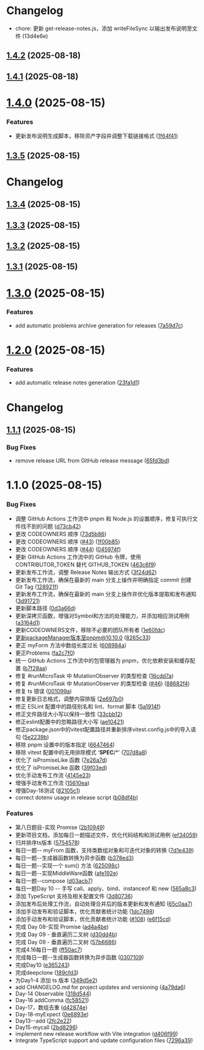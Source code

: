 # Changelog

* chore: 更新 get-release-notes.js，添加 writeFileSync 以输出发布说明至文件 (13d4e6e)

## [1.4.2](https://github.com/506-FETL/one-question-per-day/compare/v1.4.1...v1.4.2) (2025-08-18)

## [1.4.1](https://github.com/506-FETL/one-question-per-day/compare/v1.5.2...v1.4.1) (2025-08-18)

# [1.4.0](https://github.com/506-FETL/one-question-per-day/compare/v1.3.5...v1.4.0) (2025-08-15)


### Features

* 更新发布说明生成脚本，移除资产字段并调整下载链接格式 ([1f64f41](https://github.com/506-FETL/one-question-per-day/commit/1f64f41b80a23bc1f9483524f58deeaac1c2dc33))

## [1.3.5](https://github.com/506-FETL/one-question-per-day/compare/v1.3.4...v1.3.5) (2025-08-15)

# Changelog

## [1.3.4](https://github.com/506-FETL/one-question-per-day/compare/v1.3.3...v1.3.4) (2025-08-15)

## [1.3.3](https://github.com/506-FETL/one-question-per-day/compare/v1.3.2...v1.3.3) (2025-08-15)

## [1.3.2](https://github.com/506-FETL/one-question-per-day/compare/v1.3.1...v1.3.2) (2025-08-15)

## [1.3.1](https://github.com/506-FETL/one-question-per-day/compare/v1.3.0...v1.3.1) (2025-08-15)


# [1.3.0](https://github.com/506-FETL/one-question-per-day/compare/v1.2.0...v1.3.0) (2025-08-15)


### Features

* add automatic problems archive generation for releases ([7a59d7c](https://github.com/506-FETL/one-question-per-day/commit/7a59d7c054c6ac2554bc8beb2529a04ab1b0881c))

# [1.2.0](https://github.com/506-FETL/one-question-per-day/compare/v1.1.1...v1.2.0) (2025-08-15)


### Features

* add automatic release notes generation ([23fa1d1](https://github.com/506-FETL/one-question-per-day/commit/23fa1d1507341b33b57394971bfa4092fb260b20))

# Changelog

## [1.1.1](https://github.com/506-FETL/one-question-per-day/compare/v1.1.0...v1.1.1) (2025-08-15)


### Bug Fixes

* remove release URL from GitHub release message ([65fd3bd](https://github.com/506-FETL/one-question-per-day/commit/65fd3bdb6c06de84d16d0b8321d6a36456ba5722))

# 1.1.0 (2025-08-15)


### Bug Fixes

* 调整 GitHub Actions 工作流中 pnpm 和 Node.js 的设置顺序，修复可执行文件找不到的问题 ([d73cb42](https://github.com/506-FETL/one-question-per-day/commit/d73cb427a2ca44d3b356e999924cea4c67a0c5a0))
* 更改 CODEOWNERS 顺序 ([73d5b86](https://github.com/506-FETL/one-question-per-day/commit/73d5b86ce610516187f730aec7773638e65e7d68))
* 更改 CODEOWNERS 顺序 ([#43](https://github.com/506-FETL/one-question-per-day/issues/43)) ([1f00b85](https://github.com/506-FETL/one-question-per-day/commit/1f00b85caf2b54c833a72c1df74d84a6d5b794ab))
* 更改 CODEOWNERS 顺序 ([#44](https://github.com/506-FETL/one-question-per-day/issues/44)) ([045974f](https://github.com/506-FETL/one-question-per-day/commit/045974f6f50e9bbf5339482314104d76d7afcb2b))
* 更新 GitHub Actions 工作流中的 GitHub 令牌，使用 CONTRIBUTOR_TOKEN 替代 GITHUB_TOKEN ([463c6f9](https://github.com/506-FETL/one-question-per-day/commit/463c6f9366f58bbfb0e71ff0b29d324e3e0cf656))
* 更新发布工作流，调整 Release Notes 输出方式 ([3f24d62](https://github.com/506-FETL/one-question-per-day/commit/3f24d622a9e49ec284484df633d6d2c148c50690))
* 更新发布工作流，确保在最新的 main 分支上操作并明确指定 commit 创建 Git Tag ([128921f](https://github.com/506-FETL/one-question-per-day/commit/128921f23dc4e9e35aa5c651304d532246108fb4))
* 更新发布工作流，确保在最新的 main 分支上操作并优化版本提取和发布通知 ([3d91721](https://github.com/506-FETL/one-question-per-day/commit/3d917214676ffb30f4f232315af4473e4978ba0b))
* 更新脚本路径 ([0d3a66d](https://github.com/506-FETL/one-question-per-day/commit/0d3a66d8a76ea1faafe3064f4c15fb56f59241de))
* 更新深拷贝函数，增强对Symbol和方法的处理能力，并添加相应测试用例 ([a3164d1](https://github.com/506-FETL/one-question-per-day/commit/a3164d16f287f4613afcedcd5d048e8d68e61e4c))
* 更新CODEOWNERS文件，移除不必要的团队所有者 ([1e60fdc](https://github.com/506-FETL/one-question-per-day/commit/1e60fdc0c44d53b81a035419848919ae4f0cef6f))
* 更新packageManager版本至pnpm@10.10.0 ([8265c33](https://github.com/506-FETL/one-question-per-day/commit/8265c33c8f883f378ae07c0135ab61c27eb473f1))
* 更正 myForm 方法中数组长度过长 ([608984a](https://github.com/506-FETL/one-question-per-day/commit/608984ad7a8d6dec48599b23c6dd01d21ad3b594))
* 更正Problems ([fa2c7f0](https://github.com/506-FETL/one-question-per-day/commit/fa2c7f04eb2d4247f57a6a338f4384abb2f4a2d5))
* 统一 GitHub Actions 工作流中的包管理器为 pnpm，优化依赖安装和缓存配置 ([b7f28aa](https://github.com/506-FETL/one-question-per-day/commit/b7f28aafb4f66906e3269708c00277347d824188))
* 修复 #runMicroTask 中 MutationObserver 的类型检查 ([16cdd7a](https://github.com/506-FETL/one-question-per-day/commit/16cdd7a6d379da94e292a9e0ffe24f0a84399e20))
* 修复 #runMicroTask 中 MutationObserver 的类型检查 ([#46](https://github.com/506-FETL/one-question-per-day/issues/46)) ([88682f4](https://github.com/506-FETL/one-question-per-day/commit/88682f4ef6897f2be90f98131e36b5d9bafe5ba2))
* 修复 ts 错误 ([001099a](https://github.com/506-FETL/one-question-per-day/commit/001099a887c60d2d47f160ef4971917e0f304c08))
* 修复更新日志格式，调整内容排版 ([2e697b0](https://github.com/506-FETL/one-question-per-day/commit/2e697b038e82629c8f62a5a1dc07516805ee7075))
* 修正 ESLint 配置中的路径别名和 lint、format 脚本 ([5a1914f](https://github.com/506-FETL/one-question-per-day/commit/5a1914f857d83ffafdd8573d4ceaac2b0cef78f4))
* 修正文件路径大小写以保持一致性 ([33cbb12](https://github.com/506-FETL/one-question-per-day/commit/33cbb1216c6a6967841af77fc9cd61dad743d325))
* 修正eslint配置中的忽略路径大小写 ([ae10421](https://github.com/506-FETL/one-question-per-day/commit/ae104212a5ab56d5553f86951ae3839a95c3def3))
* 修正package.json中的vitest配置路径并重新排序vitest.config.js中的导入语句 ([5e2239b](https://github.com/506-FETL/one-question-per-day/commit/5e2239b135a5178102f7262a97e29b8a87e615d3))
* 移除 pnpm 设置中的版本指定 ([6647464](https://github.com/506-FETL/one-question-per-day/commit/6647464c578e11966e89de7faac1c64a462246c7))
* 移除 vitest 配置中的无用排除模式 '__SPEC__/*' ([707d8a8](https://github.com/506-FETL/one-question-per-day/commit/707d8a8d5b8f6b6fedb45f932aaff4532ddb4aba))
* 优化了 isPromiseLike 函数 ([7e26a7d](https://github.com/506-FETL/one-question-per-day/commit/7e26a7d683edf82c85d41e0d4661cdee87f39066))
* 优化了 isPromiseLike 函数 ([39f03ed](https://github.com/506-FETL/one-question-per-day/commit/39f03ed9f0641fd78e09844b86bd64e5646d3927))
* 优化手动发布工作流 ([4145e23](https://github.com/506-FETL/one-question-per-day/commit/4145e232a7d8913b3e7c0be43aa5cdb3b40a4bea))
* 增强手动发布工作流 ([15610ea](https://github.com/506-FETL/one-question-per-day/commit/15610ea80bac821e7f37d83bbcc5293ad2372eee))
* 增强Day-18测试 ([82105c1](https://github.com/506-FETL/one-question-per-day/commit/82105c141341b85593fef9ea1ae72bb6b29f957b))
* correct dotenv usage in release script ([b08df4b](https://github.com/506-FETL/one-question-per-day/commit/b08df4ba0d3052776b9648e9e20b776ec5b99af4))


### Features

* 第八日题目-实现 Promise ([2b10949](https://github.com/506-FETL/one-question-per-day/commit/2b10949a2d88dfb5c7eddfffc95f1ef6dcdef601))
* 更新项目文档，添加每日一题描述文件，优化代码结构和测试用例 ([ef34059](https://github.com/506-FETL/one-question-per-day/commit/ef340594b75769884ca24be12f21b1cf018552b2))
* 归并排序ts版本 ([5754578](https://github.com/506-FETL/one-question-per-day/commit/57545789da53343e50be63e99ed9dae944517edc))
* 每日一题-- myFrom 函数，支持类数组对象和可迭代对象的转换 ([7d1e439](https://github.com/506-FETL/one-question-per-day/commit/7d1e439be1a2951b515d5199c92bb7e383b35f24))
* 每日一题--生成器函数转换为异步函数 ([b378ed3](https://github.com/506-FETL/one-question-per-day/commit/b378ed3a8c038a0d58a23cdb4c86a3fe34b5ee60))
* 每日一题--实现一个 sum() 方法 ([625098c](https://github.com/506-FETL/one-question-per-day/commit/625098cfe0c1d1c6638c220eaaf10b64e43bfcce))
* 每日一题--实现MiddleWare函数 ([afe192e](https://github.com/506-FETL/one-question-per-day/commit/afe192e681774408aed5050ca1706888654c7b0a))
* 每日一题--compose ([d03acb7](https://github.com/506-FETL/one-question-per-day/commit/d03acb7e0c46fab07577a9849e52faa858a1e294))
* 每日一题Day 10 -- 手写 call、apply、bind、instanceof 和 new ([565a8c3](https://github.com/506-FETL/one-question-per-day/commit/565a8c3f99303e9ba8c8c3e05f9b9358d441f3a4))
* 添加 TypeScript 支持及相关配置文件 ([3d80736](https://github.com/506-FETL/one-question-per-day/commit/3d807365d0aa31ab5de70cc76b7c7762a47adad9))
* 添加发布后处理工作流，自动处理合并后的版本更新和发布通知 ([65c0aa7](https://github.com/506-FETL/one-question-per-day/commit/65c0aa7c941f3870de643bfea05aaac55c0398f5))
* 添加手动发布和验证脚本，优化贡献者统计功能 ([1dc7498](https://github.com/506-FETL/one-question-per-day/commit/1dc7498abd041e337b574da9a91ec4ec09e19c1b))
* 添加手动发布和验证脚本，优化贡献者统计功能 ([#108](https://github.com/506-FETL/one-question-per-day/issues/108)) ([e6f15cd](https://github.com/506-FETL/one-question-per-day/commit/e6f15cd6f2cd7d90336309bb207edd171efdaad9))
* 完成 Day 08-实现 Promise ([ad4a4be](https://github.com/506-FETL/one-question-per-day/commit/ad4a4be24f6188b66957bd792334b3d1add0acfa))
* 完成 Day 09 - 垂直遍历二叉树 ([d30dd4b](https://github.com/506-FETL/one-question-per-day/commit/d30dd4b1cbecb3f098ff349f6eb2fefb629ddce2))
* 完成 Day 09 - 垂直遍历二叉树 ([57b6686](https://github.com/506-FETL/one-question-per-day/commit/57b668685455228c83647b8a4fbad433325bf16b))
* 完成4.16每日一题 ([ff50ac7](https://github.com/506-FETL/one-question-per-day/commit/ff50ac79ac9f0549d89b70b1678454c6e5101243))
* 完成每日一题--生成器函数转换为异步函数 ([0307109](https://github.com/506-FETL/one-question-per-day/commit/03071090e7ab638bfd55d072d8f9470ad3d1a559))
* 完成Day10 ([e365243](https://github.com/506-FETL/one-question-per-day/commit/e36524375fcd017a85121e2db3196f09e4315b23))
* 完成deepclone ([189cfd3](https://github.com/506-FETL/one-question-per-day/commit/189cfd33bdd54012cb98d17925604275dc78788b))
* 为Day1-4 添加 ts 版本 ([349d5e2](https://github.com/506-FETL/one-question-per-day/commit/349d5e2e70f57e6b14743f3623b0d06c132227a6))
* add CHANGELOG.md for project updates and versioning ([4a79da6](https://github.com/506-FETL/one-question-per-day/commit/4a79da6661290212bbfbef998d1cb7a89e3ea35e))
* Day-14 Observable ([318d544](https://github.com/506-FETL/one-question-per-day/commit/318d544743b06c361cb2d7c549b79f6f0490268d))
* Day-16 addComma ([fc58521](https://github.com/506-FETL/one-question-per-day/commit/fc58521b16363324ab9b98b25d3700d9ed7d6dc9))
* Day-17，数组去重 ([d42874e](https://github.com/506-FETL/one-question-per-day/commit/d42874e12f5ebb4cb485f104f4529841aa1fb734))
* Day-18-myExpect ([0e6893e](https://github.com/506-FETL/one-question-per-day/commit/0e6893ea1be566f1d12f92e038bd524a2ee82ba9))
* Day13--add ([2fc2e22](https://github.com/506-FETL/one-question-per-day/commit/2fc2e225d1f9f8b492d89ee77f2ee6c45acfc04f))
* Day15-mycall ([2bd8296](https://github.com/506-FETL/one-question-per-day/commit/2bd8296e8d691e3fef17c3ff38b4cb1e59d83563))
* implement new release workflow with Vite integration ([d406f99](https://github.com/506-FETL/one-question-per-day/commit/d406f991fc8041f3ed0283bf0744834ae4d9ca7c))
* Integrate TypeScript support and update configuration files ([7296a39](https://github.com/506-FETL/one-question-per-day/commit/7296a3962325a75b6ba9c786cc298cf6e0953e74))
